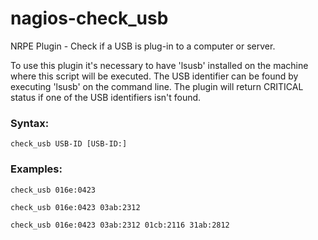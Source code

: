 # nagios-check_usb

NRPE Plugin - Check if a USB is plug-in to a computer or server.

To use this plugin it's necessary to have 'lsusb' installed on the machine where this script will be executed.
The USB identifier can be found by executing 'lsusb' on the command line.
The plugin will return CRITICAL status if one of the USB identifiers isn't found.

### Syntax:
    check_usb USB-ID [USB-ID:]


### Examples:
``` check_usb 016e:0423 ```

``` check_usb 016e:0423 03ab:2312 ```

``` check_usb 016e:0423 03ab:2312 01cb:2116 31ab:2812 ```

